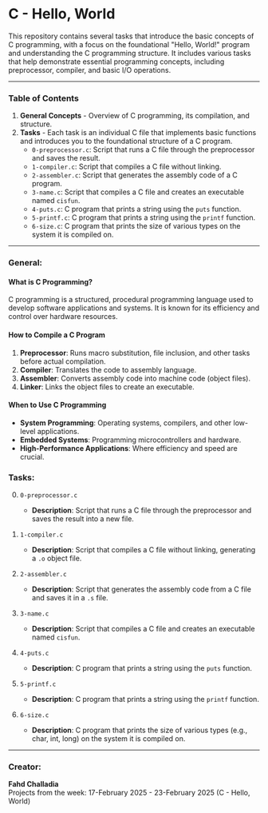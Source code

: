 # C - Hello, World

This repository contains several tasks that introduce the basic concepts of C programming, with a focus on the foundational "Hello, World!" program and understanding the C programming structure. It includes various tasks that help demonstrate essential programming concepts, including preprocessor, compiler, and basic I/O operations.

---

### Table of Contents
1. **General Concepts** - Overview of C programming, its compilation, and structure.
2. **Tasks** - Each task is an individual C file that implements basic functions and introduces you to the foundational structure of a C program.
    - `0-preprocessor.c`: 
      Script that runs a C file through the preprocessor and saves the result.
    - `1-compiler.c`: 
      Script that compiles a C file without linking.
    - `2-assembler.c`: 
      Script that generates the assembly code of a C program.
    - `3-name.c`: 
      Script that compiles a C file and creates an executable named `cisfun`.
    - `4-puts.c`: 
      C program that prints a string using the `puts` function.
    - `5-printf.c`: 
      C program that prints a string using the `printf` function.
    - `6-size.c`: 
      C program that prints the size of various types on the system it is compiled on.

---

### General:

#### What is C Programming?
C programming is a structured, procedural programming language used to develop software applications and systems. It is known for its efficiency and control over hardware resources.

#### How to Compile a C Program
1. **Preprocessor**: Runs macro substitution, file inclusion, and other tasks before actual compilation.
2. **Compiler**: Translates the code to assembly language.
3. **Assembler**: Converts assembly code into machine code (object files).
4. **Linker**: Links the object files to create an executable.

#### When to Use C Programming
- **System Programming**: Operating systems, compilers, and other low-level applications.
- **Embedded Systems**: Programming microcontrollers and hardware.
- **High-Performance Applications**: Where efficiency and speed are crucial.

### Tasks:

0. `0-preprocessor.c`
    - **Description**: Script that runs a C file through the preprocessor and saves the result into a new file.
    
1. `1-compiler.c`
    - **Description**: Script that compiles a C file without linking, generating a `.o` object file.
    
2. `2-assembler.c`
    - **Description**: Script that generates the assembly code from a C file and saves it in a `.s` file.
    
3. `3-name.c`
    - **Description**: Script that compiles a C file and creates an executable named `cisfun`.
    
4. `4-puts.c`
    - **Description**: C program that prints a string using the `puts` function.
    
5. `5-printf.c`
    - **Description**: C program that prints a string using the `printf` function.
    
6. `6-size.c`
    - **Description**: C program that prints the size of various types (e.g., char, int, long) on the system it is compiled on.

---

### Creator:
**Fahd Challadia**  
Projects from the week: 17-February 2025 - 23-February 2025 (C - Hello, World)
